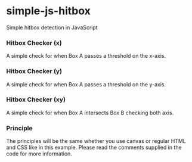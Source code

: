 # simple-js-hitbox
Simple hitbox detection in JavaScript

### Hitbox Checker (x)
A simple check for when Box A passes a threshold on the x-axis.

### Hitbox Checker (y)
A simple check for when Box A passes a threshold on the y-axis.

### Hitbox Checker (xy)
A simple check for when Box A intersects Box B checking both axis.

### Principle
The principles will be the same whether you use canvas or regular HTML and CSS like in this example. Please read the comments supplied in the code for more information.
